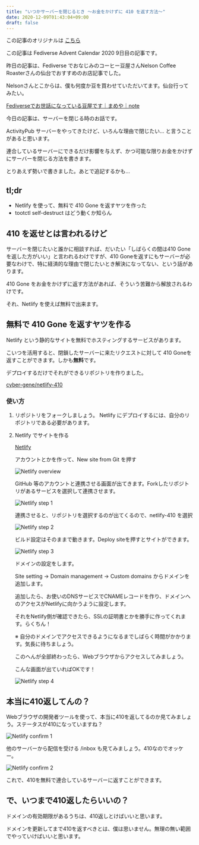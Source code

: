 ```yaml
---
title: "いつかサーバーを閉じるとき 〜お金をかけずに 410 を返す方法〜"
date: 2020-12-09T01:43:04+09:00
draft: false
---
```


この記事のオリジナルは [こちら](https://www.notion.so/cybergene/410-6a5d339622a649a3a90b4a5da56bd7a7)

この記事は Fediverse Advent Calendar 2020 9日目の記事です。

昨日の記事は、Fediverse でおなじみのコーヒー豆屋さんNelson Coffee Roasterさんの仙台でおすすめのお店記事でした。

Nelsonさんとこからは、僕も何度か豆を買わせていただいてます。仙台行ってみたい。

[Fediverseでお世話になっている豆屋です｜まめや｜note](https://note.com/ncr/n/n852581e69a46)

今日の記事は、サーバーを閉じる時のお話です。

ActivityPub サーバーをやってきたけど、いろんな理由で閉じたい… と言うことがあると思います。

連合しているサーバーにできるだけ影響を与えず、かつ可能な限りお金をかけずにサーバーを閉じる方法を書きます。

とりあえず勢いで書きました。あとで追記するかも…

## tl;dr

- Netlify を使って、無料で 410 Gone を返すヤツを作った
- tootctl self-destruct はどう動くか知らん

## 410 を返せとは言われるけど

サーバーを閉じたいと誰かに相談すれば、だいたい「しばらくの間は410 Goneを返した方がいい」と言われるわけですが、410 Goneを返すにもサーバーが必要なわけで、特に経済的な理由で閉じたいとき解決になってない、という話があります。

410 Gone をお金をかけずに返す方法があれば、そういう苦難から解放されるわけです。

それ、Netlify を使えば無料で出来ます。

## 無料で 410 Gone を返すヤツを作る

Netlify という静的なサイトを無料でホスティングするサービスがあります。

こいつを活用すると、閉鎖したサーバーに来たリクエストに対して 410 Goneを返すことができます。しかも**無料**です。

デプロイするだけでそれができるリポジトリを作りました。

[cyber-gene/netlify-410](https://github.com/cyber-gene/netlify-410)

### 使い方

1. リポジトリをフォークしましょう。
Netlify にデプロイするには、自分のリポジトリである必要があります。

2. Netlify でサイトを作る


    [Netlify](https://www.netlify.com/)

    アカウントとかを作って、New site from Git を押す

    ![Netlify overview](https://blog.cyber-gene.com/netlify-overview.png)

    GitHub 等のアカウントと連携させる画面が出てきます。Forkしたリポジトリがあるサービスを選択して連携させます。

    ![Netlify step 1](https://blog.cyber-gene.com/netlify-step1.png)

    連携させると、リポジトリを選択するのが出てくるので、netlify-410 を選択

    ![Netlify step 2](https://blog.cyber-gene.com/netlify-step2.png)

    ビルド設定はそのままで動きます。Deploy siteを押すとサイトができます。

    ![Netlify step 3](https://blog.cyber-gene.com/netlify-step3.png)

    ドメインの設定をします。

    Site setting → Domain management → Custom domains からドメインを追加します。

    追加したら、お使いのDNSサービスでCNAMEレコードを作り、ドメインへのアクセスがNetlifyに向かうように設定します。

    それをNetlify側が確認できたら、SSLの証明書とかを勝手に作ってくれます。らくちん！

    ※ 自分のドメインでアクセスできるようになるまでしばらく時間がかかります。気長に待ちましょう。

    このへんが全部終わったら、Webブラウザからアクセスしてみましょう。

    こんな画面が出ていればOKです！

    ![Netlify step 4](https://blog.cyber-gene.com/netlify-step4.png)

## 本当に410返してんの？

Webブラウザの開発者ツールを使って、本当に410を返してるのか見てみましょう。ステータスが410になっていますね？

![Netlify confirm 1](https://blog.cyber-gene.com/netlify-confirm-1.png)

他のサーバーから配信を受ける /inbox も見てみましょう。410なのでオッケー。

![Netlify confirm 2](https://blog.cyber-gene.com/netlify-confirm-2.png)

これで、410を無料で連合しているサーバーに返すことができます。

## で、いつまで410返したらいいの？

ドメインの有効期限があるうちは、410返しとけばいいと思います。

ドメインを更新してまで410を返すべきとは、僕は思いません。無理の無い範囲でやっていけばいいと思います。